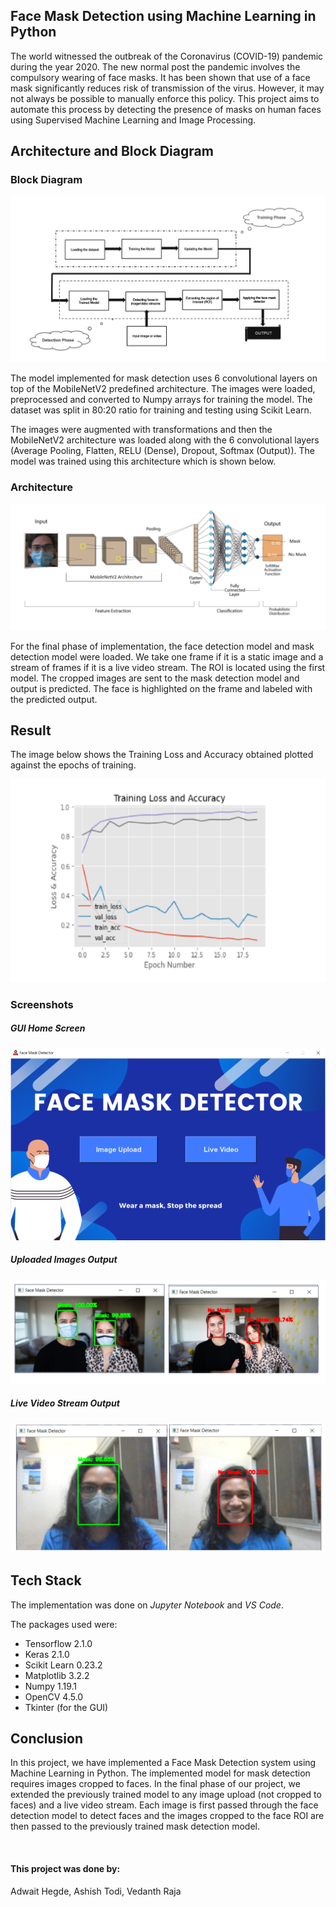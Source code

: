 ## Face Mask Detection using Machine Learning in Python
The world witnessed the outbreak of the Coronavirus (COVID-19) pandemic during the year 2020. The new normal post the pandemic involves the compulsory wearing of face masks. It has been shown that use of a face mask significantly reduces risk of transmission of the virus. However, it may not always be possible to manually enforce this policy. This project aims to
automate this process by detecting the presence of masks on human faces using Supervised Machine Learning and Image Processing.


## Architecture and Block Diagram

### Block Diagram
![Block Diagram](images/blockdiag.png)

The model implemented for mask detection uses 6 convolutional layers on top of the MobileNetV2 predefined architecture. The images were loaded, preprocessed and converted to Numpy arrays for training the model. The dataset was split in 80:20 ratio for training and testing using Scikit Learn. 

The images were augmented with transformations and then the MobileNetV2 architecture was loaded along with the 6 convolutional layers (Average Pooling, Flatten, RELU (Dense), Dropout, Softmax (Output)). The model was trained using this architecture which is shown below.

### Architecture
![Architecture](images/architecture.png)

For the final phase of implementation, the face detection model and mask detection model were loaded. We take one frame if it is a static image and a stream of frames if it is a live video stream. The ROI is located using the first model. The cropped images are sent to the mask detection model and output is predicted. The face is highlighted on the frame and labeled with the predicted output.


## Result

The image below shows the Training Loss and Accuracy obtained plotted against the epochs of training.

![Training Loss vs Accuracy](images/plot.png)

### Screenshots

##### GUI Home Screen
![Home Page](images/home.png)

##### Uploaded Images Output
![Image Upload](images/op_img.png)

##### Live Video Stream Output
![Live Video Stream](images/op_live.png)


## Tech Stack

The implementation was done on *Jupyter Notebook* and *VS Code*. 

The packages used were:

- Tensorflow 2.1.0
- Keras 2.1.0
- Scikit Learn 0.23.2
- Matplotlib 3.2.2
- Numpy 1.19.1
- OpenCV 4.5.0
- Tkinter (for the GUI)



## Conclusion
In this project, we have implemented a Face Mask Detection system using Machine Learning in Python. The implemented model for mask detection requires images cropped to faces. In the final phase of our project, we extended the previously trained model to any image upload (not cropped to faces) and a live video stream. Each image is first passed through the face detection model to detect faces and the images cropped to the face ROI are then passed to the previously trained mask detection model.

<br />

#### This project was done by: 
Adwait Hegde, Ashish Todi, Vedanth Raja
